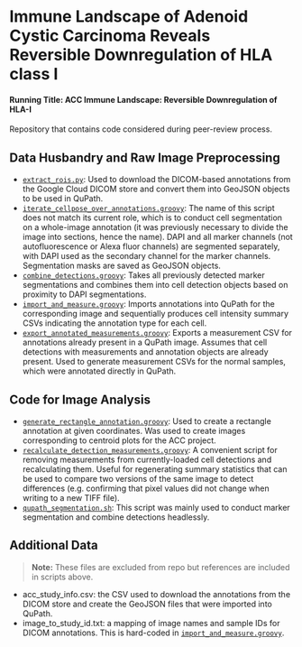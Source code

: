 # Immune Landscape of Adenoid Cystic Carcinoma Reveals Reversible Downregulation of HLA class I
#### Running Title: ACC Immune Landscape: Reversible Downregulation of HLA-I
Repository that contains code considered during peer-review process. 

## Data Husbandry and Raw Image Preprocessing 
- [`extract_rois.py`](extract_rois.py): Used to download the DICOM-based annotations from the Google Cloud DICOM store and convert them into GeoJSON objects to be used in QuPath.
- [`iterate_cellpose_over_annotations.groovy`](iterate_cellpose_over_annotations.groovy): The name of this script does not match its current role, which is to conduct cell segmentation on a whole-image annotation (it was previously necessary to divide the image into sections, hence the name). DAPI and all marker channels (not autofluorescence or Alexa fluor channels) are segmented separately, with DAPI used as the secondary channel for the marker channels. Segmentation masks are saved as GeoJSON objects.
- [`combine_detections.groovy`](combine_detections.groovy): Takes all previously detected marker segmentations and combines them into cell detection objects based on proximity to DAPI segmentations.
- [`import_and_measure.groovy`](import_and_measure.groovy): Imports annotations into QuPath for the corresponding image and sequentially produces cell intensity summary CSVs indicating the annotation type for each cell.
- [`export_annotated_measurements.groovy`](export_annotated_measurements.groovy): Exports a measurement CSV for annotations already present in a QuPath image. Assumes that cell detections with measurements and annotation objects are already present. Used to generate measurement CSVs for the normal samples, which were annotated directly in QuPath.

## Code for Image Analysis
- [`generate_rectangle_annotation.groovy`](generate_rectangle_annotation.groovy): Used to create a rectangle annotation at given coordinates. Was used to create images corresponding to centroid plots for the ACC project.
- [`recalculate_detection_measurements.groovy`](recalculate_detection_measurements.groovy): A convenient script for removing measurements from currently-loaded cell detections and recalculating them. Useful for regenerating summary statistics that can be used to compare two versions of the same image to detect differences (e.g. confirming that pixel values did not change when writing to a new TIFF file).
- [`qupath_segmentation.sh`](qupath_segmentation.sh): This script was mainly used to conduct marker segmentation and combine detections headlessly.

## Additional Data

> **Note:** These files are excluded from repo but references are included in scripts above.  

- acc_study_info.csv: the CSV used to download the annotations from the DICOM store and create the GeoJSON files that were imported into QuPath.
- image_to_study_id.txt: a mapping of image names and sample IDs for DICOM annotations. This is hard-coded in [`import_and_measure.groovy`](import_and_measure.groovy). 
